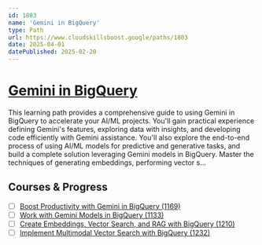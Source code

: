```yaml
---
id: 1803
name: 'Gemini in BigQuery'
type: Path
url: https://www.cloudskillsboost.google/paths/1803
date: 2025-04-01
datePublished: 2025-02-20
---
```


# [Gemini in BigQuery](https://www.cloudskillsboost.google/paths/1803)

This learning path provides a comprehensive guide to using Gemini in BigQuery to accelerate your AI/ML projects. You'll gain practical experience defining Gemini's features, exploring data with insights, and developing code efficiently with Gemini assistance. You'll also explore the end-to-end process of using AI/ML models for predictive and generative tasks, and build a complete solution leveraging Gemini models in BigQuery. Master the techniques of generating embeddings, performing vector s...

## Courses & Progress

- [ ] [Boost Productivity with Gemini in BigQuery (1169)](../courses/Boost-Productivity-with-Gemini-in-BigQuery.md)
- [ ] [Work with Gemini Models in BigQuery (1133)](../courses/Work-with-Gemini-Models-in-BigQuery.md)
- [ ] [Create Embeddings, Vector Search, and RAG with BigQuery (1210)](../courses/Create-Embeddings-Vector-Search-and-RAG-with-BigQuery.md)
- [ ] [Implement Multimodal Vector Search with BigQuery (1232)](../courses/Implement-Multimodal-Vector-Search-with-BigQuery.md)
